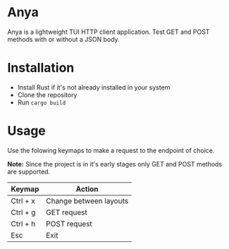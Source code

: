 # Anya

Anya is a lightweight TUI HTTP client application. Test GET and POST methods with or without a JSON body.

# Installation

- Install Rust if it's not already installed in your system
- Clone the repository
- Run `cargo build`

# Usage

Use the folowing keymaps to make a request to the endpoint of choice.

<b>Note:</b> Since the project is in it's early stages only GET and POST methods are supported.

| Keymap | Action |
------|------
| Ctrl + x | Change between layouts
| Ctrl + g | GET request
| Ctrl + h | POST request
| Esc | Exit
